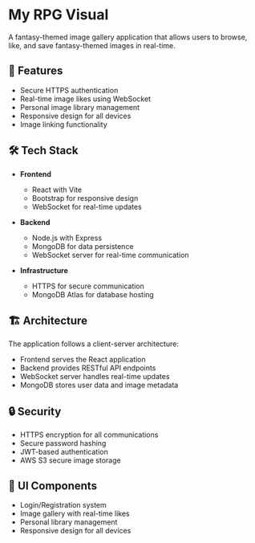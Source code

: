 # My RPG Visual

A fantasy-themed image gallery application that allows users to browse, like, and save fantasy-themed images in real-time.

## 🚀 Features

- Secure HTTPS authentication
- Real-time image likes using WebSocket
- Personal image library management
- Responsive design for all devices
- Image linking functionality

## 🛠️ Tech Stack

- **Frontend**
  - React with Vite
  - Bootstrap for responsive design
  - WebSocket for real-time updates

- **Backend**
  - Node.js with Express
  - MongoDB for data persistence
  - WebSocket server for real-time communication

- **Infrastructure**
  - HTTPS for secure communication
  - MongoDB Atlas for database hosting

## 🏗️ Architecture

The application follows a client-server architecture:
- Frontend serves the React application
- Backend provides RESTful API endpoints
- WebSocket server handles real-time updates
- MongoDB stores user data and image metadata


## 🔒 Security

- HTTPS encryption for all communications
- Secure password hashing
- JWT-based authentication
- AWS S3 secure image storage

## 📱 UI Components

- Login/Registration system
- Image gallery with real-time likes
- Personal library management
- Responsive design for all devices
